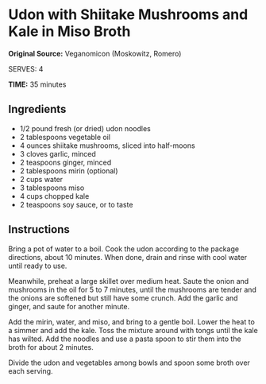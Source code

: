 # Udon with Shiitake Mushrooms and Kale in Miso Broth

**Original Source:** Veganomicon (Moskowitz, Romero)

SERVES: 4

**TIME:** 35 minutes

## Ingredients
- 1/2 pound fresh (or dried) udon noodles
- 2 tablespoons vegetable oil
- 4 ounces shiitake mushrooms, sliced into half-moons
- 3 cloves garlic, minced
- 2 teaspoons ginger, minced
- 2 tablespoons mirin (optional)
- 2 cups water
- 3 tablespoons miso
- 4 cups chopped kale
- 2 teaspoons soy sauce, or to taste

## Instructions
Bring a pot of water to a boil. Cook the udon according to the package directions, about 10 minutes. When done, drain and rinse with cool water until ready to use.

Meanwhile, preheat a large skillet over medium heat. Saute the onion and mushrooms in the oil for 5 to 7 minutes, until the mushrooms are tender and the onions are softened but still have some crunch. Add the garlic and ginger, and saute for another minute.

Add the mirin, water, and miso, and bring to a gentle boil. Lower the heat to a simmer and add the kale. Toss the mixture around with tongs until the kale has wilted. Add the noodles and use a pasta spoon to stir them into the broth for about 2 minutes.

Divide the udon and vegetables among bowls and spoon some broth over each serving.
